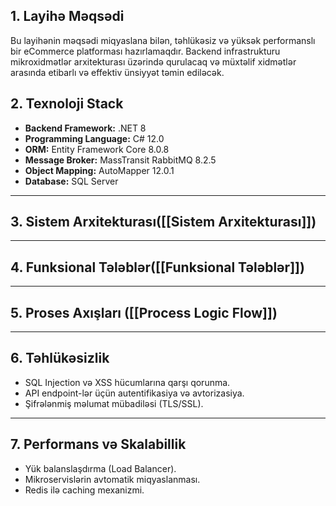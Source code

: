 ## **1. Layihə Məqsədi**

Bu layihənin məqsədi miqyaslana bilən, təhlükəsiz və yüksək performanslı bir eCommerce platforması hazırlamaqdır. Backend infrastrukturu mikroxidmətlər arxitekturası üzərində qurulacaq və müxtəlif xidmətlər arasında etibarlı və effektiv ünsiyyət təmin ediləcək.

## **2. Texnoloji Stack**

- **Backend Framework:** .NET 8
- **Programming Language:** C# 12.0
- **ORM:** Entity Framework Core 8.0.8
- **Message Broker:** MassTransit RabbitMQ 8.2.5
- **Object Mapping:** AutoMapper 12.0.1
- **Database:** SQL Server

---

## **3. Sistem Arxitekturası([[Sistem Arxitekturası]])**



---

## **4. Funksional Tələblər([[Funksional Tələblər]])**



---

## **5. Proses Axışları ([[Process Logic Flow]])**

---

## **6. Təhlükəsizlik**

- SQL Injection və XSS hücumlarına qarşı qorunma.
- API endpoint-lər üçün autentifikasiya və avtorizasiya.
- Şifrələnmiş məlumat mübadiləsi (TLS/SSL).

---

## **7. Performans və Skalabillik**

- Yük balanslaşdırma (Load Balancer).
- Mikroservislərin avtomatik miqyaslanması.
- Redis ilə caching mexanizmi.